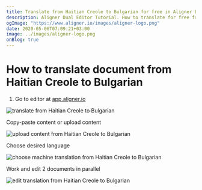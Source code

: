 ```yaml
---
title: Translate from Haitian Creole to Bulgarian for free in Aligner Editor
description: Aligner Dual Editor Tutorial. How to translate for free from Haitian Creole to Bulgarian. Aligner is multilingual document management platform. 
ogImage: "https://www.aligner.io/images/aligner-logo.png"
date: 2020-05-06T07:09:21+03:00
image: ../images/aligner-logo.png
onBlog: true
---
```


# How to translate document from Haitian Creole to Bulgarian

1. Go to editor at [app.aligner.io](https://app.aligner.io "Aligner App web page")

![translate from Haitian Creole to Bulgarian](../aligner-blank-editor.png "translate from Haitian Creole to Bulgarian")

Copy-paste content or upload content

![upload content from Haitian Creole to Bulgarian](../aligner-uploaded-document.png "upload content from Haitian Creole to Bulgarian")

Choose desired language

![choose machine translation from Haitian Creole to Bulgarian](../aligner-language-dropdown.png "choose machine translation from Haitian Creole to Bulgarian")

Work and edit 2 documents in parallel

![edit translation from Haitian Creole to Bulgarian](../aligner-double-sitded-editor.png "edit translation from Haitian Creole to Bulgarian")

